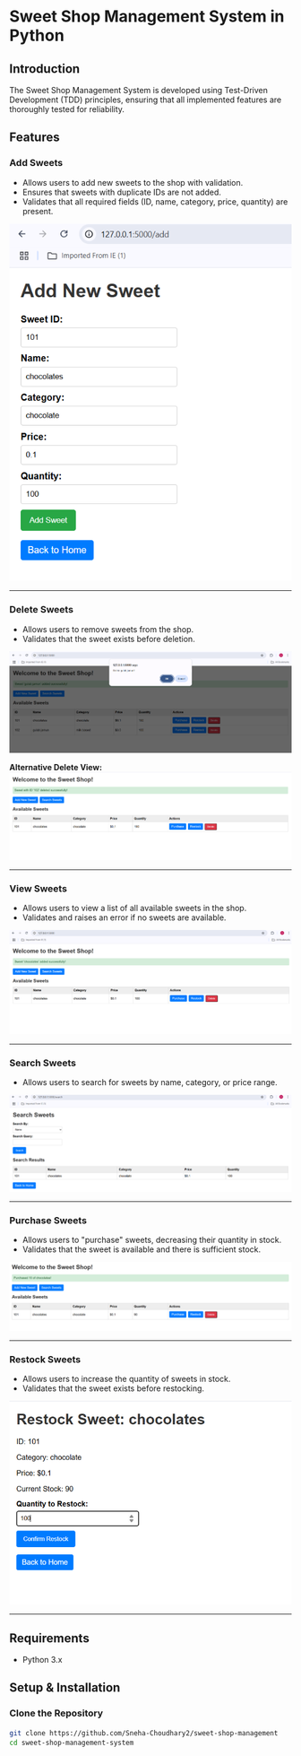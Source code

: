 # Sweet Shop Management System in Python 

## Introduction
The Sweet Shop Management System is developed using Test-Driven Development (TDD) principles, ensuring that all implemented features are thoroughly tested for reliability.

## Features

### Add Sweets  
- Allows users to add new sweets to the shop with validation.  
- Ensures that sweets with duplicate IDs are not added.  
- Validates that all required fields (ID, name, category, price, quantity) are present.  

![Add Sweet](images/add_sweet.png)

---

### Delete Sweets  
- Allows users to remove sweets from the shop.  
- Validates that the sweet exists before deletion.  

![Delete Sweet](images/delete_sweet.png)

**Alternative Delete View:**  
![Delete Sweet 2](images/delete_sweet_2.png)

---

### View Sweets  
- Allows users to view a list of all available sweets in the shop.  
- Validates and raises an error if no sweets are available.  

![View Sweets](images/sweet_shop_management.png)

---

### Search Sweets  
- Allows users to search for sweets by name, category, or price range.  

![Search Sweet](images/search_sweet.png)

---

### Purchase Sweets  
- Allows users to "purchase" sweets, decreasing their quantity in stock.  
- Validates that the sweet is available and there is sufficient stock.  

![Purchase Sweet](images/purchase_sweet.png)

---

### Restock Sweets  
- Allows users to increase the quantity of sweets in stock.  
- Validates that the sweet exists before restocking.  

![Restock Sweet](images/restock_sweet.png)

---

## Requirements
- Python 3.x

## Setup & Installation

### Clone the Repository
```bash
git clone https://github.com/Sneha-Choudhary2/sweet-shop-management
cd sweet-shop-management-system
